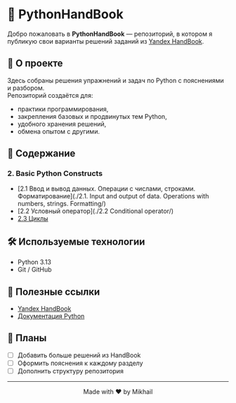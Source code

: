 # 📘 PythonHandBook

Добро пожаловать в **PythonHandBook** — репозиторий, в котором я публикую свои варианты решений заданий из [Yandex HandBook](https://practicum.yandex.ru/handbook/python).

## 🚀 О проекте
Здесь собраны решения упражнений и задач по Python с пояснениями и разбором.  
Репозиторий создаётся для:
- практики программирования,
- закрепления базовых и продвинутых тем Python,
- удобного хранения решений,
- обмена опытом с другими.

## 📖 Содержание

### 2. Basic Python Constructs
- [2.1 Ввод и вывод данных. Операции с числами, строками. Форматирование](./2.1. Input and output of data. Operations with numbers, strings. Formatting/)
- [2.2 Условный оператор](./2.2 Conditional operator/)
- [2.3 Циклы](./Loops/)

## 🛠 Используемые технологии
- Python 3.13
- Git / GitHub

## 🔗 Полезные ссылки
- [Yandex HandBook](https://practicum.yandex.ru/handbook/python)
- [Документация Python](https://docs.python.org/3/)

## 📌 Планы
- [ ] Добавить больше решений из HandBook
- [ ] Оформить пояснения к каждому разделу
- [ ] Дополнить структуру репозитория
---

<p align="center">Made with ❤️ by Mikhail</p>